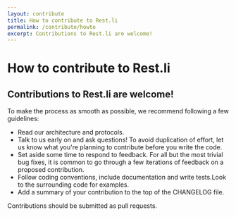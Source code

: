 ```yaml
---
layout: contribute
title: How to contribute to Rest.li
permalink: /contribute/howto
excerpt: Contributions to Rest.li are welcome!
---
```


# How to contribute to Rest.li

## Contributions to Rest.li are welcome!

To make the process as smooth as possible, we recommend following a few guidelines:
  - Read our architecture and protocols.
  - Talk to us early on and ask questions! To avoid duplication of effort, let us know what you're planning to contribute before you write the code.
  - Set aside some time to respond to feedback. For all but the most trivial bug fixes, it is common to go through a few iterations of feedback on a proposed contribution.
  - Follow coding conventions, include documentation and write tests.Look to the surrounding code for examples.
  - Add a summary of your contribution to the top of the CHANGELOG file.

Contributions should be submitted as pull requests.

